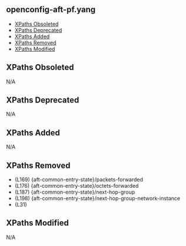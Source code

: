## openconfig-aft-pf.yang

- [XPaths Obsoleted](#xpaths-obsoleted)
- [XPaths Deprecated](#xpaths-deprecated)
- [XPaths Added](#xpaths-added)
- [XPaths Removed](#xpaths-removed)
- [XPaths Modified](#xpaths-modified)

## XPaths Obsoleted

N/A

## XPaths Deprecated

N/A

## XPaths Added

N/A

## XPaths Removed

- (L169)	{aft-common-entry-state}/packets-forwarded
- (L176)	{aft-common-entry-state}/octets-forwarded
- (L187)	{aft-common-entry-state}/next-hop-group
- (L198)	{aft-common-entry-state}/next-hop-group-network-instance
- (L31)	

## XPaths Modified

N/A

